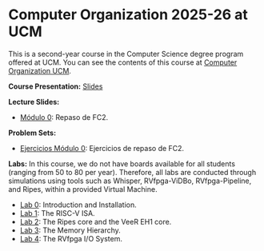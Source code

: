 # Computer Organization 2025-26 at UCM
This is a second-year course in the Computer Science degree program offered at UCM. You can see the contents of this course at [Computer Organization UCM](https://web.fdi.ucm.es/UCMFiles/pdf/FICHAS_DOCENTES/2025/8942.pdf).


**Course Presentation:** [Slides](https://drive.google.com/file/d/1TlEprDNuJ3WdtL61Fby23sFV1Uki-q6p/view?usp=sharing)


**Lecture Slides:**

+ [Módulo 0](https://drive.google.com/file/d/1EyCNYgjavq6Czz_wRyEB9UJYORIUza5C/view?usp=sharing): Repaso de FC2.


**Problem Sets:**

+ [Ejercicios Módulo 0](https://drive.google.com/file/d/1QaD-0x19RwO2RAl-DOGyWt4zx8w07y79/view?usp=sharing): Ejercicios de repaso de FC2.


**Labs:**
In this course, we do not have boards available for all students (ranging from 50 to 80 per year). Therefore, all labs are conducted through simulations using tools such as Whisper, RVfpga-ViDBo, RVfpga-Pipeline, and Ripes, within a provided Virtual Machine.

+ [Lab 0](https://github.com/artecs-group/RVfpga-sim-addons/tree/main/Computer_Organization_25-26/Lab0): Introduction and Installation.
+ [Lab 1](https://github.com/artecs-group/RVfpga-sim-addons/tree/main/Computer_Organization_25-26/Lab1): The RISC-V ISA.
+ [Lab 2](https://github.com/artecs-group/RVfpga-sim-addons/tree/main/Computer_Organization_25-26/Lab2): The Ripes core and the VeeR EH1 core.
+ [Lab 3](https://github.com/artecs-group/RVfpga-sim-addons/tree/main/Computer_Organization/Lab3): The Memory Hierarchy.
+ [Lab 4](https://github.com/artecs-group/RVfpga-sim-addons/tree/main/Computer_Organization/Lab4): The RVfpga I/O System.

